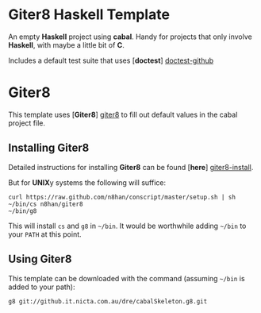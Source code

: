 # Giter8 Haskell Template

An empty **Haskell** project using **cabal**.  Handy for projects that only involve **Haskell**, with maybe a little bit of **C**.

Includes a default test suite that uses [**doctest**] [doctest-github]

# Giter8

This template uses [**Giter8**] [giter8] to fill out default values in the cabal project file.

## Installing Giter8

Detailed instructions for installing **Giter8** can be found [**here**] [giter8-install].

But for **UNIX**y systems the following will suffice:

    curl https://raw.github.com/n8han/conscript/master/setup.sh | sh
    ~/bin/cs n8han/giter8
    ~/bin/g8

This will install `cs` and `g8` in `~/bin`.  It would be worthwhile adding `~/bin` to your `PATH` at this point.

## Using Giter8

This template can be downloaded with the command (assuming `~/bin` is added to your path):

    g8 git://github.it.nicta.com.au/dre/cabalSkeleton.g8.git

[giter8]: https://github.com/n8han/giter8 "n8han/giter8 on github.com"
[giter8-install]: https://github.com/n8han/giter8/blob/master/README.markdown#installation "Installation instructions for Giter8"
[doctest-github]: https://github.com/sol/doctest-haskell "sol/doctest on GitHub.com"
[cabal-skeleton]: https://github.com/domdere/cabalSkeleton.g8 "domdere/cabalSkeleton.g8 on GitHub.com"

